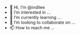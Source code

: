 - 👋 Hi, I’m @indilee
- 👀 I’m interested in ...
- 🌱 I’m currently learning ...
- 💞️ I’m looking to collaborate on ...
- 📫 How to reach me ...

<!---
indilee/indilee is a ✨ special ✨ repository because its `README.md` (this file) appears on your GitHub profile.
You can click the Preview link to take a look at your changes.
--->
